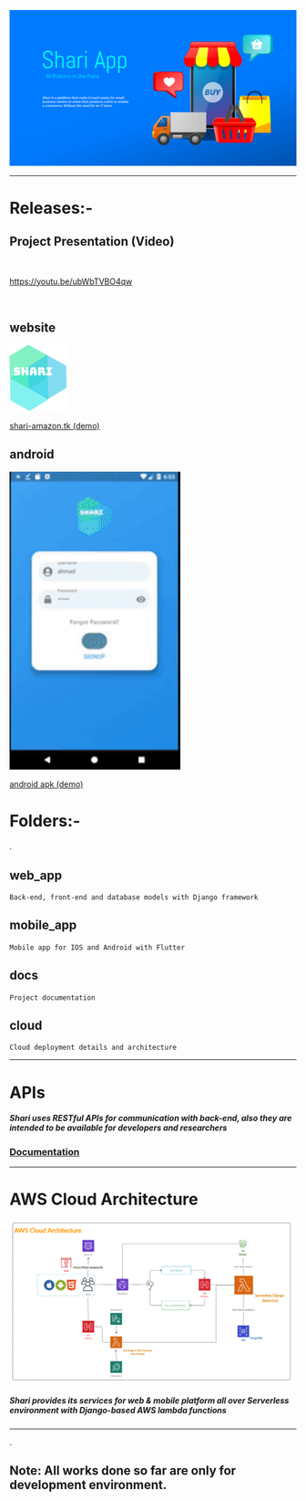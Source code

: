 

![shari_landing_image](docs/home.png)
___

# Releases:-

## Project Presentation (Video)

<br>

https://youtu.be/ubWbTVBO4qw

<br>

## website
<a href="https://shari-amazon.tk" class="button big" style="font-width:900">  <img src="docs/fav.png" width=100px > 

 shari-amazon.tk  (demo)</a>
## android
<a href="https://github.com/eLMoMaNi/Shari/tree/master/mobile_app/build/app/outputs/apk/release" class="button big" style="font-width:900">  <img src="docs/android.gif" width=300px > 

 android apk  (demo)</a>
 
   
# Folders:-

.

## web_app 

    Back-end, front-end and database models with Django framework
## mobile_app

    Mobile app for IOS and Android with Flutter 
    
## docs 

    Project documentation 
    
## cloud 

    Cloud deployment details and architecture
    
___

# APIs
##### Shari uses RESTful APIs for communication with back-end, also they are intended to be available for developers and researchers 

### [ Documentation](docs/API.md)  

___

# AWS Cloud Architecture

![shari_landing_image](cloud/arch.jpg)

##### Shari provides its services for web & mobile platform all over Serverless environment with Django-based AWS lambda functions  

___

.
## Note: All works done so far are only for development environment.
